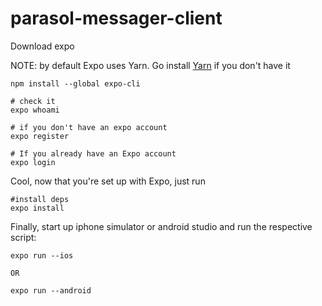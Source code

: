 # parasol-messager-client

Download expo

NOTE: by default Expo uses Yarn. Go install [Yarn](https://classic.yarnpkg.com/lang/en/docs/install/#mac-stable) if you don't have it

```
npm install --global expo-cli 

# check it 
expo whoami

# if you don't have an expo account
expo register

# If you already have an Expo account
expo login
```

Cool, now that you're set up with Expo, just run 

```
#install deps
expo install 
```

Finally, start up iphone simulator or android studio and run the respective script: 
```
expo run --ios 

OR 

expo run --android
```




